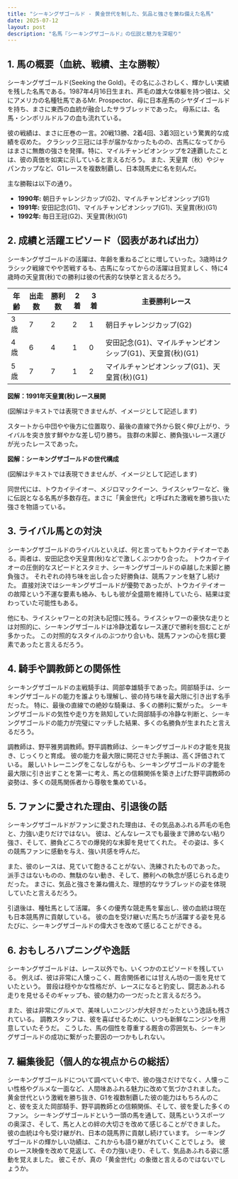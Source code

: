 ```yaml
---
title: "シーキングザゴールド - 黄金世代を制した、気品と強さを兼ね備えた名馬"
date: 2025-07-12
layout: post
description: "名馬『シーキングザゴールド』の伝説と魅力を深堀り"
---
```


## 1. 馬の概要（血統、戦績、主な勝鞍）

シーキングザゴールド(Seeking the Gold)。その名にふさわしく、輝かしい実績を残した名馬である。1987年4月16日生まれ、芦毛の雄大な体躯を持つ彼は、父にアメリカの名種牡馬であるMr. Prospector、母に日本産馬のシヤダイゴールドを持ち、まさに東西の血統が融合したサラブレッドであった。  母系には、名馬・シンボリルドルフの血も流れている。

彼の戦績は、まさに圧巻の一言。20戦13勝、2着4回、3着3回という驚異的な成績を収めた。  クラシック三冠には手が届かなかったものの、古馬になってからはまさに無敵の強さを発揮。特に、マイルチャンピオンシップを2連覇したことは、彼の真価を如実に示していると言えるだろう。  また、天皇賞（秋）やジャパンカップなど、G1レースを複数制覇し、日本競馬史に名を刻んだ。

主な勝鞍は以下の通り。

* **1990年:**  朝日チャレンジカップ(G2)、マイルチャンピオンシップ(G1)
* **1991年:**  安田記念(G1)、マイルチャンピオンシップ(G1)、天皇賞(秋)(G1)
* **1992年:**  毎日王冠(G2)、天皇賞(秋)(G1)


## 2. 成績と活躍エピソード（図表があれば出力）

シーキングザゴールドの活躍は、年齢を重ねるごとに増していった。3歳時はクラシック戦線でやや苦戦するも、古馬になってからの活躍は目覚ましく、特に4歳時の天皇賞(秋)での勝利は彼の代表的な快挙と言えるだろう。

| 年齢 | 出走数 | 勝利数 | 2着 | 3着 | 主要勝利レース |
|---|---|---|---|---|---|
| 3歳 | 7 | 2 | 2 | 1 | 朝日チャレンジカップ(G2) |
| 4歳 | 6 | 4 | 1 | 0 | 安田記念(G1)、マイルチャンピオンシップ(G1)、天皇賞(秋)(G1) |
| 5歳 | 7 | 7 | 1 | 2 | マイルチャンピオンシップ(G1)、天皇賞(秋)(G1) |


**図解：1991年天皇賞(秋)レース展開**

(図解はテキストでは表現できませんが、イメージとして記述します)

スタートから中団やや後方に位置取り、最後の直線で外から鋭く伸び上がり、ライバルを突き放す鮮やかな差し切り勝ち。  抜群の末脚と、勝負強いレース運びが光ったレースであった。


**図解：シーキングザゴールドの世代構成**

(図解はテキストでは表現できませんが、イメージとして記述します)

同世代には、トウカイテイオー、メジロマックイーン、ライスシャワーなど、後に伝説となる名馬が多数存在。まさに「黄金世代」と呼ばれた激戦を勝ち抜いた強さを物語っている。


## 3. ライバル馬との対決

シーキングザゴールドのライバルといえば、何と言ってもトウカイテイオーである。両者は、安田記念や天皇賞(秋)などで激しくぶつかり合った。  トウカイテイオーの圧倒的なスピードとスタミナ、シーキングザゴールドの卓越した末脚と勝負強さ。  それぞれの持ち味を出し合った好勝負は、競馬ファンを魅了し続けた。  直接対決ではシーキングザゴールドが優勢であったが、トウカイテイオーの故障という不運な要素も絡み、もしも彼が全盛期を維持していたら、結果は変わっていた可能性もある。

他にも、ライスシャワーとの対決も記憶に残る。ライスシャワーの豪快な走りとは対照的に、シーキングザゴールドは冷静沈着なレース運びで勝利を掴むことが多かった。  この対照的なスタイルのぶつかり合いも、競馬ファンの心を掴む要素であったと言えるだろう。


## 4. 騎手や調教師との関係性

シーキングザゴールドの主戦騎手は、岡部幸雄騎手であった。岡部騎手は、シーキングザゴールドの能力を誰よりも理解し、彼の持ち味を最大限に引き出す名手だった。  特に、最後の直線での絶妙な騎乗は、多くの勝利に繋がった。  シーキングザゴールドの気性や走り方を熟知していた岡部騎手の冷静な判断と、シーキングザゴールドの能力が完璧にマッチした結果、多くの名勝負が生まれたと言えるだろう。

調教師は、野平雅男調教師。野平調教師は、シーキングザゴールドの才能を見抜き、じっくりと育成。  彼の能力を最大限に開花させた手腕は、高く評価されている。  厳しいトレーニングをこなしながらも、シーキングザゴールドの才能を最大限に引き出すことを第一に考え、馬との信頼関係を築き上げた野平調教師の姿勢は、多くの競馬関係者から尊敬を集めている。


## 5. ファンに愛された理由、引退後の話

シーキングザゴールドがファンに愛された理由は、その気品あふれる芦毛の毛色と、力強い走りだけではない。  彼は、どんなレースでも最後まで諦めない粘り強さ、そして、勝負どころでの爆発的な末脚を見せてくれた。  その姿は、多くの競馬ファンに感動を与え、強い共感を呼んだ。

また、彼のレースは、見ていて飽きることがない、洗練されたものであった。  派手さはないものの、無駄のない動き、そして、勝利への執念が感じられる走りだった。  まさに、気品と強さを兼ね備えた、理想的なサラブレッドの姿を体現していたと言えるだろう。

引退後は、種牡馬として活躍。  多くの優秀な競走馬を輩出し、彼の血統は現在も日本競馬界に貢献している。  彼の血を受け継いだ馬たちが活躍する姿を見るたびに、シーキングザゴールドの偉大さを改めて感じることができる。


## 6. おもしろハプニングや逸話

シーキングザゴールドは、レース以外でも、いくつかのエピソードを残している。  例えば、彼は非常に人懐っこく、厩舎関係者には甘えん坊の一面を見せていたという。  普段は穏やかな性格だが、レースになると豹変し、闘志あふれる走りを見せるそのギャップも、彼の魅力の一つだったと言えるだろう。

また、彼は非常にグルメで、美味しいニンジンが大好きだったという逸話も残されている。  調教スタッフは、彼を喜ばせるために、いつも新鮮なニンジンを用意していたそうだ。  こうした、馬の個性を尊重する厩舎の雰囲気も、シーキングザゴールドの成功に繋がった要因の一つかもしれない。


## 7. 編集後記（個人的な視点からの総括）

シーキングザゴールドについて調べていく中で、彼の強さだけでなく、人懐っこい性格やグルメな一面など、人間味あふれる魅力に改めて気づかされました。  黄金世代という激戦を勝ち抜き、G1を複数制覇した彼の能力はもちろんのこと、彼を支えた岡部騎手、野平調教師との信頼関係、そして、彼を愛した多くのファン。  シーキングザゴールドという一頭の馬を通して、競馬というスポーツの奥深さ、そして、馬と人との絆の大切さを改めて感じることができました。  彼の血統は今も受け継がれ、日本の競馬界に貢献し続けています。  シーキングザゴールドの輝かしい功績は、これからも語り継がれていくことでしょう。  彼のレース映像を改めて見返して、その力強い走り、そして、気品あふれる姿に感動を覚えました。  彼こそが、真の「黄金世代」の象徴と言えるのではないでしょうか。
